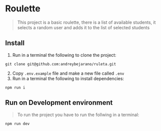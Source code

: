 # Roulette
> This project is a basic roulette, there is a list of available students, it selects a random user and adds it to the list of selected students

## Install 
1. Run in a terminal the following to clone the project:
``` shell
git clone git@github.com:andreybejarano/ruleta.git
```
2. Copy `.env.example` file and make a new file called `.env`
3. Run in a terminal the following to install dependencies:
``` shell
npm run i
```

## Run on Development environment
> To run the project you have to run the follwing in a terminal:
``` shell
npm run dev
```